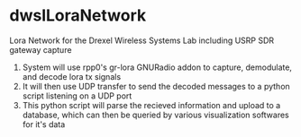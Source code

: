 # dwslLoraNetwork
Lora Network for the Drexel Wireless Systems Lab including USRP SDR gateway capture 
1. System will use rpp0's gr-lora GNURadio addon to capture, demodulate, and decode lora tx signals
2. It will then use UDP transfer to send the decoded messages to a python script listening on a UDP port
3. This python script will parse the recieved information and upload to a database, which can then be queried by various visualization softwares for it's data
